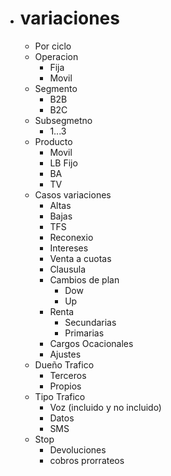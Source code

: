- # variaciones
	- Por ciclo
	- Operacion
		- Fija
		- Movil
	- Segmento
		- B2B
		- B2C
	- Subsegmetno
		- 1...3
	- Producto
		- Movil
		- LB Fijo
		- BA
		- TV
	- Casos variaciones
		- Altas
		- Bajas
		- TFS
		- Reconexio
		- Intereses
		- Venta a cuotas
		- Clausula
		- Cambios de plan
			- Dow
			- Up
		- Renta
			- Secundarias
			- Primarias
		- Cargos Ocacionales
		- Ajustes
	- Dueño Trafico
		- Terceros
		- Propios
	- Tipo Trafico
		- Voz (incluido y no incluido)
		- Datos
		- SMS
	- Stop
		- Devoluciones
		- cobros prorrateos